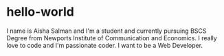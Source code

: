 # hello-world

I name is Aisha Salman and I'm a student and  currently pursuing BSCS Degree from Newports Institute of Communication and Economics.
I really love to code and I'm passionate coder. I want to be a Web Developer.
